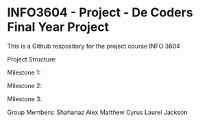 # INFO3604 - Project - De Coders Final Year Project
This is a Github respository for the project course INFO 3604

Project Structure:

Milestone 1:

Milestone 2:

Milestone 3:


Group Members:
Shahanaz Alex
Matthew Cyrus
Laurel Jackson
